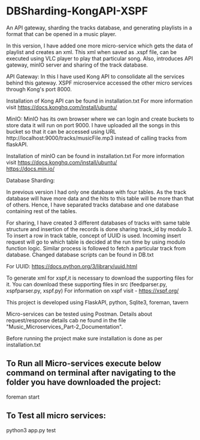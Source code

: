 # DBSharding-KongAPI-XSPF
An API gateway, sharding the tracks database, and generating playlists in a format that can be opened in a music player.

In this version, I have added one more micro-service which gets the data of playlist and creates an xml. This xml when saved as .xspf file, can be executed using VLC player to play that particular song.
Also, introduces API gateway, minIO server and sharing of the track database.

API Gateway:
In this I have used Kong API to consolidate all the services behind this gateway. XSPF microservice accessed the other micro services through Kong's port 8000.

Installation of Kong API can be found in installation.txt 
For more information visit https://docs.konghq.com/install/ubuntu/

MinIO:
MinIO has its own browser where we can login and create buckets to store data it will run on port 9000. I have uploaded all the songs in this bucket so that it can be accessed using URL http://localhost:9000/tracks/musicFile.mp3 instead of calling tracks from flaskAPI.

Installation of minIO can be found in installation.txt 
For more information visit https://docs.konghq.com/install/ubuntu/  
https://docs.min.io/ 

Database Sharding: 

In previous version I had only one database with four tables. As the track database will have more data and the hits to this table will be more than that of others. Hence, I have separated tracks database and one database containing rest of the tables.

For sharing, I have created 3 different databases of tracks with same table structure and insertion of the records is done sharing track_id by modulo 3. To insert a row in track table, concept of UUID is used. Incoming insert request will go to which table is decided at the run time by using modulo function logic. Similar process is followed to fetch a particular track from database.
Changed database scripts can be found in DB.txt

For UUID: https://docs.python.org/3/library/uuid.html


To generate xml for xspf,it is necessary to download the supporting files for it. You can download these supporting files in src (feedparser.py, xspfparser.py, xspf.py) 
For information on xspf visit - https://xspf.org/

This project is developed using FlaskAPI, python, Sqlite3, foreman, tavern

Micro-services can be tested using Postman. Details about request/response details cab ne found in the file "Music_Microservices_Part-2_Documentation". 

Before running the project make sure installation is done as per installation.txt

To Run all Micro-services execute below command on terminal after navigating to the folder you have downloaded the project:
-----------------------------
foreman start


To Test all micro services:
-------------------------
python3 app.py test
